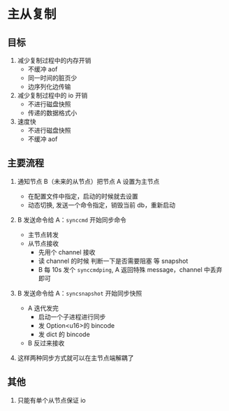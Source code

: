 # 主从复制

## 目标

1. 减少复制过程中的内存开销
   - 不缓冲 aof
   - 同一时间的脏页少
   - 边序列化边传输
1. 减少复制过程中的 io 开销
   - 不进行磁盘快照
   - 传递的数据格式小
1. 速度快
   - 不进行磁盘快照
   - 不缓冲 aof

## 主要流程

1. 通知节点 B（未来的从节点）把节点 A 设置为主节点

   - 在配置文件中指定，启动的时候就去设置
   - 动态切换, 发送一个命令指定，销毁当前 db，重新启动

1. B 发送命令给 A：`synccmd` 开始同步命令

   - 主节点转发
   - 从节点接收
     - 先用个 channel 接收
     - 读 channel 的时候 判断一下是否需要阻塞 等 snapshot
     - B 每 10s 发个 `synccmdping`, A 返回特殊 message，channel 中丢弃即可

1. B 发送命令给 A：`syncsnapshot` 开始同步快照

   - A 迭代发完
     - 启动一个子进程进行同步
     - 发 Option\<u16>的 bincode
     - 发 dict 的 bincode
   - B 反过来接收

1. 这样两种同步方式就可以在主节点端解耦了

## 其他

1. 只能有单个从节点保证 io
